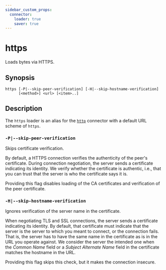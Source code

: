 ```yaml
---
sidebar_custom_props:
  connector:
    loader: true
    saver: true
---
```


# https

Loads bytes via HTTPS.

## Synopsis

```
https [-P|--skip-peer-verification] [-H|--skip-hostname-verification]
      [<method>] <url> [<item>..]
```

## Description

The `https` loader is an alias for the [`http`](http.md) connector with a
default URL scheme of `https`.

### `-P|--skip-peer-verification`

Skips certificate verification.

By default, a HTTPS connection verifies the authenticity of the peer's
certificate. During connection negotiation, the server sends a certificate
indicating its identity. We verify whether the certificate is authentic,
i.e., that you can trust that the server is who the certificate says it is.

Providing this flag disables loading of the CA certificates and verification of
the peer certificate.

### `-H|--skip-hostname-verification`

Ignores verification of the server name in the certificate.

When negotiating TLS and SSL connections, the server sends a certificate
indicating its identity. By default, that certificate must indicate that the
server is the server to which you meant to connect, or the connection fails.
That is, the server has to have the same name in the certificate as is in the
URL you operate against. We consider the server the intended one when the
*Common Name* field or a *Subject Alternate Name* field in the certificate
matches the hostname in the URL.

Providing this flag skips this check, but it makes the connection insecure.
